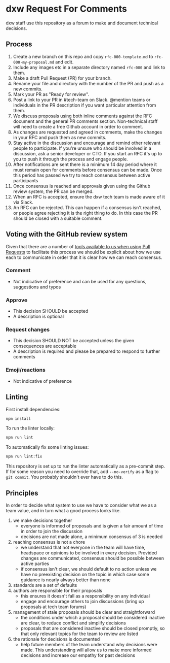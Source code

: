 # dxw Request For Comments

dxw staff use this repository as a forum to make and document technical
decisions.

## Process

1. Create a new branch on this repo and copy `rfc-000-template.md` to
   `rfc-000-my-proposal.md` and edit.
1. Include any images etc in a separate directory named `rfc-000` and link to
   them.
1. Make a draft Pull Request (PR) for your branch.
1. Rename your file and directory with the number of the PR and push as a new
   commits.
1. Mark your PR as "Ready for review".
1. Post a link to your PR in #tech-team on Slack. @mention teams or individuals
   in the PR description if you want particular attention from them.
1. We discuss proposals using both inline comments against the RFC document and
   the general PR comments section. Non-technical staff will need to create a
   free Github account in order to comment.
1. As changes are requested and agreed in comments, make the changes in your RFC
   and push them as new commits.
1. Stay active in the discussion and encourage and remind other relevant people
   to participate. If you're unsure who should be involved in a discussion, ask
   a senior developer or CTO. If you start an RFC it's up to you to push it
   through the process and engage people.
1. After notifications are sent there is a minimum 14 day period where it must
   remain open for comments before consensus can be made. Once this period has
   passed we try to reach consensus between active participants
1. Once consensus is reached and approvals given using the Github review system,
   the PR can be merged.
1. When an RFC is accepted, ensure the dxw tech team is made aware of it via
   Slack.
1. An RFC can be rejected. This can happen if a consensus isn't reached, or
   people agree rejecting it is the right thing to do. In this case the PR
   should be closed with a suitable comment.

## Voting with the GitHub review system

Given that there are a number of
[tools available to us when using Pull Requests](https://help.github.com/en/articles/about-pull-request-reviews)
to facilitate this process we should be explicit about how we use each to
communicate in order that it is clear how we can reach consensus.

### Comment

- Not indicative of preference and can be used for any questions, suggestions
  and typos

### Approve

- This decision SHOULD be accepted
- A description is optional

### Request changes

- This decision SHOULD NOT be accepted unless the given consequences are
  acceptable
- A description is required and please be prepared to respond to further
  comments

### Emoji/reactions

- Not indicative of preference

## Linting

First install dependencies:

```sh
npm install
```

To run the linter locally:

```sh
npm run lint
```

To automatically fix some linting issues:

```sh
npm run lint:fix
```

This repository is set up to run the linter automatically as a pre-commit step.
If for some reason you need to override that, add `--no-verify` as a flag to
`git commit`. You probably shouldn't ever have to do this.

## Principles

In order to decide what system to use we have to consider what we as a team
value, and in turn what a good process looks like.

1. we make decisions together
   - everyone is informed of proposals and is given a fair amount of time in
     order to join the discussion
   - decisions are not made alone, a minimum consensus of 3 is needed
1. reaching consensus is not a chore
   - we understand that not everyone in the team will have time, headspace or
     opinions to be involved in every decision. Provided changes are
     communicated, consensus should be possible between active parties
   - if consensus isn't clear, we should default to no action unless we have no
     preexisting decision on the topic in which case some guidance is nearly
     always better than none
1. standards are a set of defaults
1. authors are responsible for their proposals
   - this ensures it doesn't fall as a responsibility on any individual
   - engage and encourage others to join discussions (bring up proposals at tech
     team forums)
1. management of stale proposals should be clear and straightforward
   - the conditions under which a proposal should be considered inactive are
     clear, to reduce conflict and simplify decisions
   - proposals that are considered inactive should be closed promptly, so that
     only relevant topics for the team to review are listed
1. the rationale for decisions is documented
   - help future members of the team understand why decisions were made. This
     understanding will allow us to make more informed decisions and increase
     our empathy for past decisions
